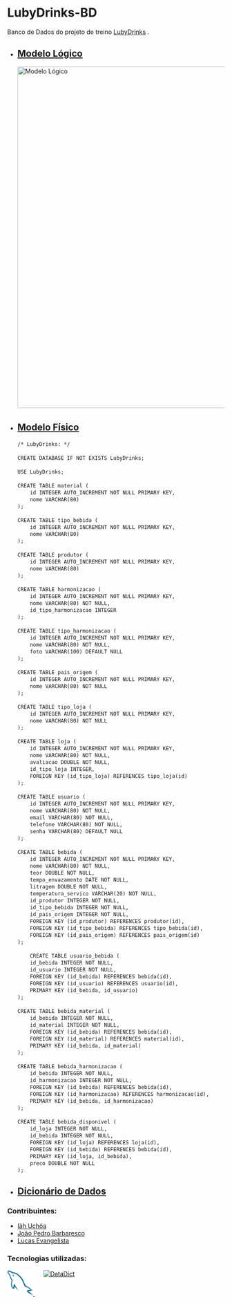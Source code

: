 # **LubyDrinks-BD**
Banco de Dados do projeto de treino <a href="https://phpa35.medium.com/lubydrinks-8da08ee58432">LubyDrinks</a> .

<ul>
  <li>
    <h2><a href="https://github.com/Iah-Uch/LubyDrinks-BD/blob/main/LubyDrinks-DB/LubyDrinks-Schema.mwb">Modelo Lógico</a></h2>
    <img src="https://user-images.githubusercontent.com/84246094/137789773-fa952c98-d2c3-4554-b7eb-f039f87a0b10.png" title="Modelo Lógico" width="800" height="790"/>
  </li>
  <li>
    <h2><a href="https://github.com/Iah-Uch/LubyDrinks-BD/blob/main/LubyDrinks-DB/LubyDrinks-Structure.sql">Modelo Físico</a></h2>
    
```mysql
/* LubyDrinks: */

CREATE DATABASE IF NOT EXISTS LubyDrinks;

USE LubyDrinks;

CREATE TABLE material (
    id INTEGER AUTO_INCREMENT NOT NULL PRIMARY KEY,
    nome VARCHAR(80)
);

CREATE TABLE tipo_bebida (
    id INTEGER AUTO_INCREMENT NOT NULL PRIMARY KEY,
    nome VARCHAR(80)
);

CREATE TABLE produtor (
    id INTEGER AUTO_INCREMENT NOT NULL PRIMARY KEY,
    nome VARCHAR(80)
);

CREATE TABLE harmonizacao (
    id INTEGER AUTO_INCREMENT NOT NULL PRIMARY KEY,
    nome VARCHAR(80) NOT NULL,
    id_tipo_harmonizacao INTEGER
);

CREATE TABLE tipo_harmonizacao (
    id INTEGER AUTO_INCREMENT NOT NULL PRIMARY KEY,
    nome VARCHAR(80) NOT NULL,
    foto VARCHAR(100) DEFAULT NULL
);

CREATE TABLE pais_origem (
    id INTEGER AUTO_INCREMENT NOT NULL PRIMARY KEY,
    nome VARCHAR(80) NOT NULL
);

CREATE TABLE tipo_loja (
    id INTEGER AUTO_INCREMENT NOT NULL PRIMARY KEY,
    nome VARCHAR(80) NOT NULL
);

CREATE TABLE loja (
    id INTEGER AUTO_INCREMENT NOT NULL PRIMARY KEY,
    nome VARCHAR(80) NOT NULL,
    avaliacao DOUBLE NOT NULL,
    id_tipo_loja INTEGER,
    FOREIGN KEY (id_tipo_loja) REFERENCES tipo_loja(id)
);

CREATE TABLE usuario (
    id INTEGER AUTO_INCREMENT NOT NULL PRIMARY KEY,
    nome VARCHAR(80) NOT NULL,
    email VARCHAR(80) NOT NULL,
    telefone VARCHAR(80) NOT NULL,
    senha VARCHAR(80) DEFAULT NULL
);

CREATE TABLE bebida (
    id INTEGER AUTO_INCREMENT NOT NULL PRIMARY KEY,
    nome VARCHAR(80) NOT NULL,
    teor DOUBLE NOT NULL,
    tempo_envazamento DATE NOT NULL,
    litragem DOUBLE NOT NULL,
    temperatura_servico VARCHAR(20) NOT NULL,
    id_produtor INTEGER NOT NULL,
    id_tipo_bebida INTEGER NOT NULL,
    id_pais_origem INTEGER NOT NULL,
    FOREIGN KEY (id_produtor) REFERENCES produtor(id),
    FOREIGN KEY (id_tipo_bebida) REFERENCES tipo_bebida(id),
    FOREIGN KEY (id_pais_origem) REFERENCES pais_origem(id)
);
    
    CREATE TABLE usuario_bebida (
    id_bebida INTEGER NOT NULL,
    id_usuario INTEGER NOT NULL,
    FOREIGN KEY (id_bebida) REFERENCES bebida(id),
    FOREIGN KEY (id_usuario) REFERENCES usuario(id),
    PRIMARY KEY (id_bebida, id_usuario)
);

CREATE TABLE bebida_material (
    id_bebida INTEGER NOT NULL,
    id_material INTEGER NOT NULL,
    FOREIGN KEY (id_bebida) REFERENCES bebida(id),
    FOREIGN KEY (id_material) REFERENCES material(id),
    PRIMARY KEY (id_bebida, id_material)
);

CREATE TABLE bebida_harmonizacao (
    id_bebida INTEGER NOT NULL,
    id_harmonizacao INTEGER NOT NULL,
    FOREIGN KEY (id_bebida) REFERENCES bebida(id),
    FOREIGN KEY (id_harmonizacao) REFERENCES harmonizacao(id),
    PRIMARY KEY (id_bebida, id_harmonizacao)
);

CREATE TABLE bebida_disponivel (
    id_loja INTEGER NOT NULL,
    id_bebida INTEGER NOT NULL,
    FOREIGN KEY (id_loja) REFERENCES loja(id),
    FOREIGN KEY (id_bebida) REFERENCES bebida(id),
    PRIMARY KEY (id_loja, id_bebida),
    preco DOUBLE NOT NULL
);
```
    
  </li>
  <li>
    <h2><a href="https://codepen.io/iah-uch/pen/JjyXzxM">Dicionário de Dados</a></h2>
    
  </li>
</ul>

### **Contribuintes:**

- <a href="https://github.com/Iah-Uch">Iãh Uchôa</a>
- <a href="https://github.com/JP-Barbaresco">João Pedro Barbaresco</a>
- <a href="https://github.com/LucasEvanglg">Lucas Evangelista</a>


### **Tecnologias utilizadas:**
<a href="#" target="_blank" title="MySQL"> <img src="https://raw.githubusercontent.com/devicons/devicon/master/icons/mysql/mysql-original.svg" alt="MySQL" width="60" height="60"/> </a>
&nbsp;&nbsp;&nbsp;&nbsp;
<a href="https://github.com/Iah-Uch/WB-DataDict-Mod" target="_blank" title="DataDict"> <img align="top" src="https://user-images.githubusercontent.com/84246094/137782477-98f85310-20d3-4482-9927-a75c2af889f8.png" alt="DataDict" width="130" height="35" /> </a>


